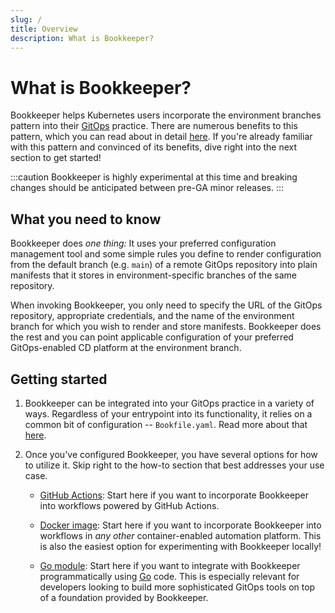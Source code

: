 ```yaml
---
slug: /
title: Overview
description: What is Bookkeeper?
---
```


# What is Bookkeeper?

Bookkeeper helps Kubernetes users incorporate the environment branches pattern
into their [GitOps](https://opengitops.dev/) practice. There are numerous
benefits to this pattern, which you can read about in detail
[here](./environment-branches). If you're already familiar with this pattern and
convinced of its benefits, dive right into the next section to get started!

:::caution
Bookkeeper is highly experimental at this time and breaking changes should be
anticipated between pre-GA minor releases.
:::

## What you need to know

Bookkeeper does _one thing:_ It uses your preferred configuration management
tool and some simple rules you define to render configuration from the default
branch (e.g. `main`) of a remote GitOps repository into plain manifests that it
stores in environment-specific branches of the same repository.

When invoking Bookkeeper, you only need to specify the URL of the GitOps
repository, appropriate credentials, and the name of the environment branch for
which you wish to render and store manifests. Bookkeeper does the rest and you
can point applicable configuration of your preferred GitOps-enabled CD platform
at the environment branch.

## Getting started

1. Bookkeeper can be integrated into your GitOps practice in a variety of ways.
   Regardless of your entrypoint into its functionality, it relies on a
   common bit of configuration -- `Bookfile.yaml`. Read more about that
   [here](./how-to-guides/configuration).

1. Once you've configured Bookkeeper, you have several options for how to
   utilize it. Skip right to the how-to section that best addresses your use
   case.

    * [GitHub Actions](./how-to-guides/github-actions): Start here if you want
      to incorporate Bookkeeper into workflows powered by GitHub Actions.

    * [Docker image](./how-to-guides/docker-image): Start here if you want to
      incorporate Bookkeeper into workflows in _any other_ container-enabled
      automation platform. This is also the easiest option for experimenting
      with Bookkeeper locally!

    * [Go module](./how-to-guides/go-module): Start here if you want to
      integrate with Bookkeeper programmatically using [Go](https://go.dev/)
      code. This is especially relevant for developers looking to build more
      sophisticated GitOps tools on top of a foundation provided by Bookkeeper.
